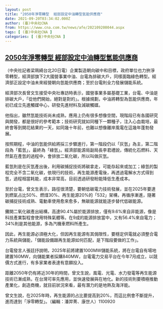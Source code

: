 ```yaml
---
layout: post
title: "2050年淨零轉型  經部設定中油轉型氫能供應商"
date: 2021-09-20T03:34:02.000Z
author: (臺)中央社CNA
from: https://www.cna.com.tw/news/afe/202109200044.aspx
tags: [ (臺)中央社CNA ]
categories: [ (臺)中央社CNA ]
---
```

<!--1632108842000-->
[2050年淨零轉型  經部設定中油轉型氫能供應商](https://www.cna.com.tw/news/afe/202109200044.aspx)
------

<div>
<div></div><div class="paragraph"><p>（中央社記者梁珮綺台北20日電）企業製造朝向碳中和目標，政府單位也力拚淨零轉型，經濟部旗下2大國營事業中油、台電為排碳大戶，同樣面臨綠色轉型。經濟部正設定中油未來經營朝向氫能供應商；至於台電則全力發展儲能系統。</p><p>經濟部次長曾文生接受中央社專訪時表示，國營事業多屬基礎工業，台電、中油是排碳大戶，「從他們開始，絕對是對的」。根據規劃，中油將轉型為氫能供應商，年初已成立先進觸媒中心，研發先進材料及減碳觸媒。</p><p>他指出，雖然氫能技術尚未成熟，應用上仍有很多想像空間，現階段已有各國研究與開發，都是很好的參考範本；技術研究就如同種下一顆種子，注入心血栽培，最終會等到開花結果的一天，如同幾十年前，也難以想像離岸風電在這幾年蓬勃發展。</p><p>按照期程，中油的氫能供給將採三步驟進行，第一階段仍以「灰氫」為主，第二階段為「藍氫」，最終為「綠氫」。經濟部能源局副局長李君禮說，傳統化石燃料、天然氣在產氫的過程中，會排放二氧化碳，所以叫做灰氫。</p><p>藍氫則是在灰氫產出後，利用碳捕捉技術將碳拿走，可能存起來或加工；綠氫的製程完全不含二氧化碳，依現行的技術，再生能源產電後，再透過電解水方式得到氫，過程相當耗能，成本非常高，目前透過研發盼能降低生產成本。</p><p>至於台電，曾文生表示，路徑很清楚，要朝低碳電力技術發展，並在2025年要達到燃氣占比50%、燃煤30%、再生能源20%的「532」架構，再循序漸進，隨著碳捕捉技術成熟、電動車使用愈來愈多，無碳能源就能逐步替代低碳能源。</p><p>攤開二氧化碳產出結構，高達90.4%屬於能源排放，僅有9.6%來自非能源，像是科技產業製程會使用特殊氣體等。在9成的能源排放當中，又有56.4%來自電力；34%則是其他能源，多為汽機車燃料所產生。</p><p>因此，再生能源必須極大化，但因再生能源有其侷限性，要穩定供電就必須整合電力系統與儲能，「儲能設備跟再生能源如何匹配，是下階段要做的工作」。</p><p>台電發言人張廷抒說明，2025年前將建置1000MW儲能系統，將在台電自有場地建置160MW，向儲能業者採購840MW，台電電力交易平台在今年7月成立，以競價方式進行，有多家業者表達有意願投入。</p><p>距離2050年仍有將近30年的時間，曾文生說，風電、光電、水力發電等再生能源技術已漸成熟，在台灣可率先應用，並快速發展與在地化。新的技術則要積極推動產業化，創造商機，就目前狀況來看，最有潛力的是地熱及海洋能。</p><p>曾文生說，在2025年時，再生能源的占比要提高到20%，而這比例會不斷提升，進而達到「淨零轉型」。（編輯：潘羿菁、康世人）1100920</p></div>
</div>
